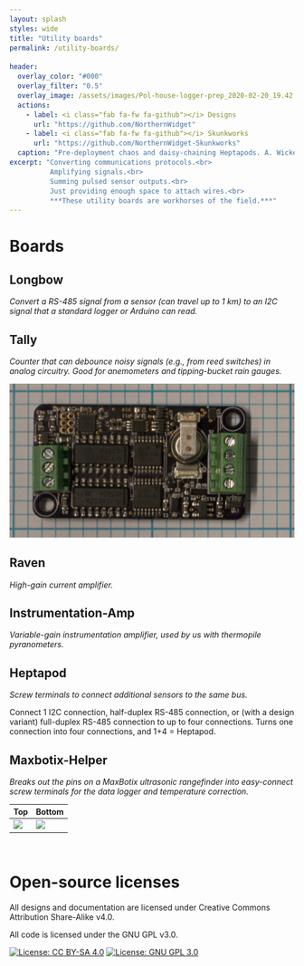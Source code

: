 ```yaml
---
layout: splash
styles: wide
title: "Utility boards"
permalink: /utility-boards/

header:
  overlay_color: "#000"
  overlay_filter: "0.5"
  overlay_image: /assets/images/Pol-house-logger-prep_2020-02-20_19.42.46_modified.jpg
  actions:
    - label: <i class="fab fa-fw fa-github"></i> Designs
      url: "https://github.com/NorthernWidget"
    - label: <i class="fab fa-fw fa-github"></i> Skunkworks
      url: "https://github.com/NorthernWidget-Skunkworks"
  caption: "Pre-deployment chaos and daisy-chaining Heptapods. A. Wickert (left) and S. Penprase (right). Photo: someone in our group."
excerpt: "Converting communications protocols.<br>
          Amplifying signals.<br>
          Summing pulsed sensor outputs.<br>
          Just providing enough space to attach wires.<br>
          ***These utility boards are workhorses of the field.***"
---
```



# Boards

## Longbow

*Convert a RS-485 signal from a sensor (can travel up to 1 km) to an I2C signal that a standard logger or Arduino can read.*
[<i class="fab fa-fw fa-github"></i>](https://github.com/NorthernWidget-Skunkworks/Project-Longbow)

## Tally

*Counter that can debounce noisy signals (e.g., from reed switches) in analog circuitry. Good for anemometers and tipping-bucket rain gauges.*
[<i class="fab fa-fw fa-github"></i>](https://github.com/NorthernWidget-Skunkworks/Project-Tally)

![Tally](https://raw.githubusercontent.com/NorthernWidget-Skunkworks/Project-Tally/master/Tally_Top.png)

## Raven

*High-gain current amplifier.*
[<i class="fab fa-fw fa-github"></i>](https://github.com/NorthernWidget-Skunkworks/Project-Raven)

## Instrumentation-Amp

*Variable-gain instrumentation amplifier, used by us with thermopile pyranometers.*
[<i class="fab fa-fw fa-github"></i>](https://github.com/NorthernWidget/Instrumentation-Amp)

## Heptapod

*Screw terminals to connect additional sensors to the same bus.*
[<i class="fab fa-fw fa-github"></i>](https://github.com/NorthernWidget-Skunkworks/Project-Raven)

Connect 1 I2C connection, half-duplex RS-485 connection, or (with a design variant) full-duplex RS-485 connection to up to four connections.
Turns one connection into four connections, and 1+4 = Heptapod.

## Maxbotix-Helper

*Breaks out the pins on a MaxBotix ultrasonic rangefinder into easy-connect screw terminals for the data logger and temperature correction.*
[<i class="fab fa-fw fa-github"></i>](https://github.com/NorthernWidget/Maxbotix-Helper)


| **Top** | **Bottom** |
| ------- | ---------- |
| <img src="https://raw.githubusercontent.com/NorthernWidget/MaxBotix-Helper/master/doc/OSHParkTop.png" width="280"> | <img src="https://raw.githubusercontent.com/NorthernWidget/MaxBotix-Helper/master/doc/OSHParkBottom.png" width="280"> |

<br>


# Open-source licenses

All designs and documentation are licensed under Creative Commons Attribution Share-Alike v4.0.

All code is licensed under the GNU GPL v3.0.

[![License: CC BY-SA 4.0](https://licensebuttons.net/l/by-sa/4.0/80x15.png)](https://creativecommons.org/licenses/by-sa/4.0/)
[![License: GNU GPL 3.0](https://www.gnu.org/graphics/gplv3-or-later-sm.png)](https://www.gnu.org/licenses/gpl-3.0.en.html)
